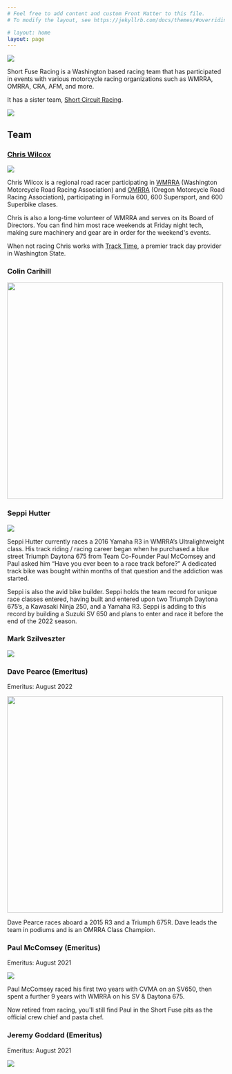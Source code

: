 ```yaml
---
# Feel free to add content and custom Front Matter to this file.
# To modify the layout, see https://jekyllrb.com/docs/themes/#overriding-theme-defaults

# layout: home
layout: page
---
```


<!-- ![](img/76825961-IMG_5971-cropped2.jpeg) -->
![](/img/Short-Fuse-Racing-logo-left-bomb.png)


Short Fuse Racing is a Washington based racing team that has participated in
 events with various motorcycle racing organizations such as WMRRA, OMRRA, CRA,
 AFM, and more.

It has a sister team, [Short Circuit Racing](https://shortcircuitracing.com).

![](/img/team-photo.jpg)


## Team

### [Chris Wilcox](https://chriswilcox.racing/)

![](/img/chris-2021-gearing-up.jpg)

Chris Wilcox is a regional road racer participating in [WMRRA](https://wmrra.com) (Washington Motorcycle Road Racing Association) and [OMRRA](https://omrra.com) (Oregon Motorcycle Road Racing Association), participating in Formula 600, 600 Supersport, and 600 Superbike clases.

Chris is also a long-time volunteer of WMRRA and serves on its Board of Directors. You can find him most race weekends at Friday night tech, making sure machinery and gear are in order for the weekend's events.

When not racing Chris works with [Track Time](https://tracktime.bike/), a premier track day provider in Washington State.

### Colin Carihill

<img src="/img/colin.jpg" height=500 />


### Seppi Hutter

![](/img/seppi.jpg)

Seppi Hutter currently races a 2016 Yamaha R3 in WMRRA’s Ultralightweight
class.  His track riding / racing career began when he purchased a blue street
Triumph Daytona 675 from Team Co-Founder Paul McComsey and Paul asked him
“Have you ever been to a race track before?”  A dedicated track bike was bought
within months of that question and the addiction was started.

Seppi is also the avid bike builder. Seppi holds the team record for unique race classes entered, having built and entered upon two Triumph Daytona 675’s, a Kawasaki Ninja 250, and a Yamaha R3. Seppi is adding to this record by building a Suzuki SV 650 and plans to enter and race it before the end of the 2022 season.

### Mark Szilveszter
![](/img/mark.jpg)


### Dave Pearce (Emeritus)
Emeritus: August 2022

<img src="/img/dave.jpg" height=500 />

Dave Pearce races aboard a 2015 R3 and a Triumph 675R. Dave leads the team in
podiums and is an OMRRA Class Champion.


### Paul McComsey (Emeritus)
Emeritus: August 2021

![](/img/paul.jpg)

Paul McComsey raced his first two years with CVMA on an SV650, then spent a further 9 years with WMRRA on his SV & Daytona 675.

Now retired from racing, you'll still find Paul in the Short Fuse pits as the official crew chief and pasta chef.

### Jeremy Goddard (Emeritus)
Emeritus: August 2021

![](/img/jeremy.jpg)

